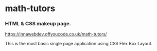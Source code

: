 # math-tutors

### HTML & CSS makeup page. 

https://innawebdev.offyoucode.co.uk/math-tutors/

This is the most basic single page application using CSS Flex Box Layout. 
